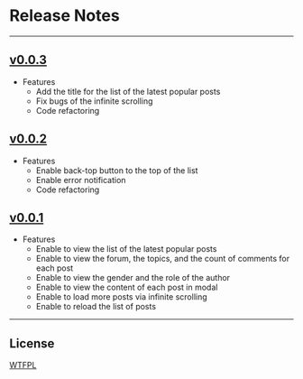 # Release Notes

---

## [v0.0.3](https://github.com/yungshenglu/Dcard-Reader/releases/tag/v0.0.3)

- Features
  - Add the title for the list of the latest popular posts
  - Fix bugs of the infinite scrolling
  - Code refactoring

## [v0.0.2](https://github.com/yungshenglu/Dcard-Reader/releases/tag/v0.0.2)

- Features
  - Enable back-top button to the top of the list
  - Enable error notification
  - Code refactoring

## [v0.0.1](https://github.com/yungshenglu/Dcard-Reader/releases/tag/v0.0.1)

- Features
  - Enable to view the list of the latest popular posts
  - Enable to view the forum, the topics, and the count of comments for each post
  - Enable to view the gender and the role of the author
  - Enable to view the content of each post in modal
  - Enable to load more posts via infinite scrolling
  - Enable to reload the list of posts

---

## License

[WTFPL](LICENSE)
